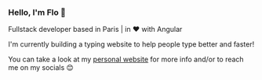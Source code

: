 ### Hello, I'm Flo 👋

Fullstack developer based in Paris | in ❤️ with Angular

I'm currently building a typing website to help people type better and faster!  

You can take a look at my [personal website](https://florianhamel.com) for more info and/or to reach me on my socials 😊

<!--
**florianhamel/florianhamel** is a ✨ _special_ ✨ repository because its `README.md` (this file) appears on your GitHub profile.

Here are some ideas to get you started:

- 🔭 I’m currently working on ...
- 🌱 I’m currently learning ...
- 👯 I’m looking to collaborate on ...
- 🤔 I’m looking for help with ...
- 💬 Ask me about ...
- 📫 How to reach me: ...
- 😄 Pronouns: ...
- ⚡ Fun fact: ...
-->
